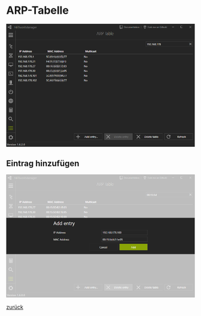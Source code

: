# ARP-Tabelle

![ARPTable](../../_images/ARPTable.png)

## Eintrag hinzufügen

![ARPTable_AddEntry](../../_images/ARPTable_AddEntry.png)

[zurück](../README.md)